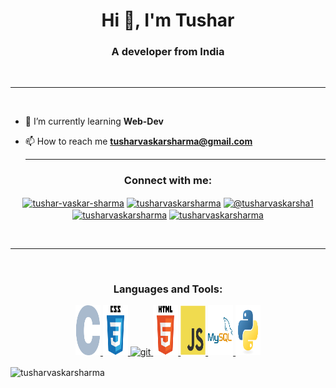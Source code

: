 <h1 align="center">Hi 👋, I'm Tushar</h1>
<h3 align="center">A developer from India</h3>
<br><hr>
<br>

- 🌱 I’m currently learning **Web-Dev**

- 📫 How to reach me **tusharvaskarsharma@gmail.com**
<br><hr>
<h3 align="center">Connect with me:</h3>
<p align="center">
<a href="https://linkedin.com/in/tushar-vaskar-sharma" target="blank"><img align="center" src="https://raw.githubusercontent.com/rahuldkjain/github-profile-readme-generator/master/src/images/icons/Social/linked-in-alt.svg" alt="tushar-vaskar-sharma" height="40" width="100" /></a>
<a href="https://kaggle.com/tusharvaskarsharma" target="blank"><img align="center" src="https://raw.githubusercontent.com/rahuldkjain/github-profile-readme-generator/master/src/images/icons/Social/kaggle.svg" alt="tusharvaskarsharma" height="40" width="100" /></a>
<a href="https://www.hackerrank.com/@tusharvaskarsha1" target="blank"><img align="center" src="https://raw.githubusercontent.com/rahuldkjain/github-profile-readme-generator/master/src/images/icons/Social/hackerrank.svg" alt="@tusharvaskarsha1" height="40" width="100" /></a>
<a href="https://www.leetcode.com/tusharvaskarsharma" target="blank"><img align="center" src="https://raw.githubusercontent.com/rahuldkjain/github-profile-readme-generator/master/src/images/icons/Social/leet-code.svg" alt="tusharvaskarsharma" height="40" width="100" /></a>
<a href="https://auth.geeksforgeeks.org/user/tusharvaskarsharma" target="blank"><img align="center" src="https://raw.githubusercontent.com/rahuldkjain/github-profile-readme-generator/master/src/images/icons/Social/geeks-for-geeks.svg" alt="tusharvaskarsharma" height="40" width="100" /></a>
</p>
<br><hr><br>
<h3 align="center">Languages and Tools:</h3>
<p align="center"> <a href="https://www.cprogramming.com/" target="_blank" rel="noreferrer"> <img src="https://raw.githubusercontent.com/devicons/devicon/master/icons/c/c-original.svg" alt="c" width="40" height="80"/> </a> <a href="https://www.w3schools.com/css/" target="_blank" rel="noreferrer"> <img src="https://raw.githubusercontent.com/devicons/devicon/master/icons/css3/css3-original-wordmark.svg" alt="css3" width="40" height="80"/> </a> <a href="https://git-scm.com/" target="_blank" rel="noreferrer"> <img src="https://www.vectorlogo.zone/logos/git-scm/git-scm-icon.svg" alt="git" width="40" height="80"/> </a> <a href="https://www.w3.org/html/" target="_blank" rel="noreferrer"> <img src="https://raw.githubusercontent.com/devicons/devicon/master/icons/html5/html5-original-wordmark.svg" alt="html5" width="40" height="80"/> </a> <a href="https://developer.mozilla.org/en-US/docs/Web/JavaScript" target="_blank" rel="noreferrer"> <img src="https://raw.githubusercontent.com/devicons/devicon/master/icons/javascript/javascript-original.svg" alt="javascript" width="40" height="80"/> </a> <a href="https://www.mysql.com/" target="_blank" rel="noreferrer"> <img src="https://raw.githubusercontent.com/devicons/devicon/master/icons/mysql/mysql-original-wordmark.svg" alt="mysql" width="40" height="80"/> </a> <a href="https://www.python.org" target="_blank" rel="noreferrer"> <img src="https://raw.githubusercontent.com/devicons/devicon/master/icons/python/python-original.svg" alt="python" width="40" height="80"/> </a> </p>

<p><img align="center" src="https://github-readme-stats.vercel.app/api/top-langs?username=tusharvaskarsharma&show_icons=true&locale=en&layout=compact" alt="tusharvaskarsharma" /></p>
